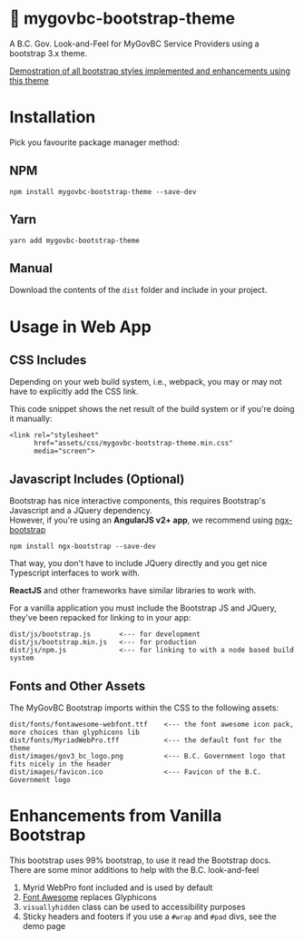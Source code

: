 # 🚀 mygovbc-bootstrap-theme
A B.C. Gov. Look-and-Feel for MyGovBC Service Providers using a bootstrap 3.x theme.

[Demostration of all bootstrap styles implemented and enhancements using this theme](https://bcgov.github.io/mygovbc-bootstrap-theme/docs/index.html)

# Installation

Pick you favourite package manager method:

## NPM

`npm install mygovbc-bootstrap-theme --save-dev`

## Yarn

`yarn add mygovbc-bootstrap-theme`

## Manual

Download the contents of the `dist` folder and include in your project.

# Usage in Web App

## CSS Includes

Depending on your web build system, i.e., webpack, you may or may not have to explicitly add the CSS link.  

This code snippet shows the net result of the build system or if you're doing it manually:

```
<link rel="stylesheet"
      href="assets/css/mygovbc-bootstrap-theme.min.css"
      media="screen">
```

## Javascript Includes (Optional)

Bootstrap has nice interactive components, this requires Bootstrap's Javascript and a JQuery dependency.  
However, if you're using an **AngularJS v2+ app**, we recommend using  [ngx-bootstrap](https://github.com/valor-software/ngx-bootstrap)
 
```
npm install ngx-bootstrap --save-dev
```

That way, you don't have to include JQuery directly and you get nice Typescript interfaces to work with.

**ReactJS** and other frameworks have similar libraries to work with.  
 
For a vanilla application you must include the Bootstrap JS and JQuery, they've been repacked for linking to in your app:

```
dist/js/bootstrap.js       <--- for development
dist/js/bootstrap.min.js   <--- for production
dist/js/npm.js             <--- for linking to with a node based build system
```

## Fonts and Other Assets

The MyGovBC Bootstrap imports within the CSS to the following assets:

```
dist/fonts/fontawesome-webfont.ttf    <--- the font awesome icon pack, more choices than glyphicons lib
dist/fonts/MyriadWebPro.tff           <--- the default font for the theme
dist/images/gov3_bc_logo.png          <--- B.C. Government logo that fits nicely in the header
dist/images/favicon.ico               <--- Favicon of the B.C. Government logo
```

# Enhancements from Vanilla Bootstrap

This bootstrap uses 99% bootstrap, to use it read the Bootstrap docs.  
There are some minor additions to help with the B.C. look-and-feel
 
1. Myrid WebPro font included and is used by default
1. [Font Awesome](http://fontawesome.io/icons/) replaces Glyphicons
1. `visuallyhidden` class can be used to accessibility purposes
1. Sticky headers and footers if you use a `#wrap` and `#pad` divs, see the demo page

